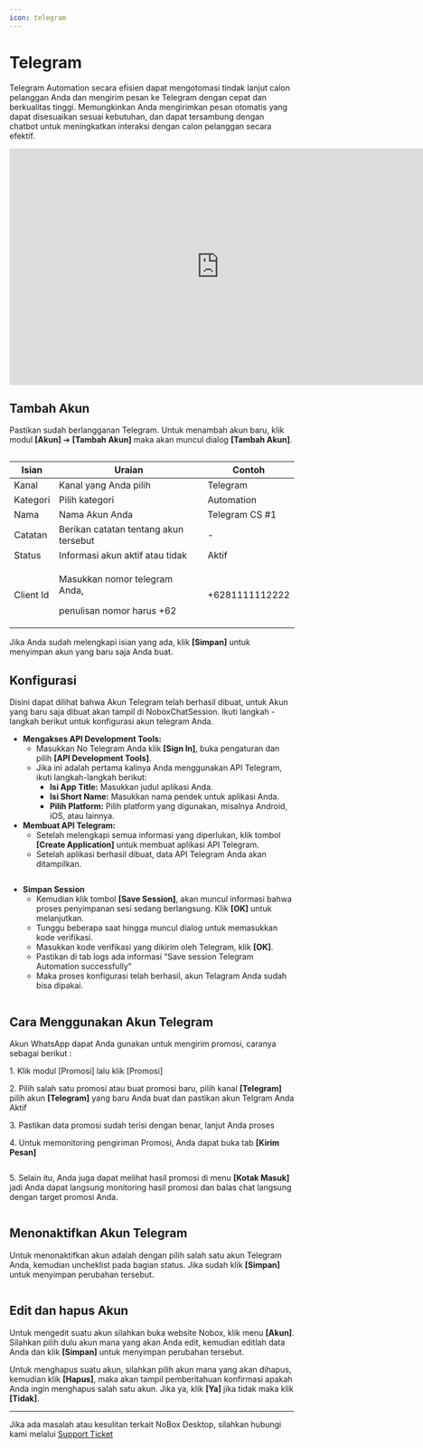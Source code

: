 ```yaml
---
icon: telegram
---
```


# <i class="fa-regular fa-paper-plane"></i> Telegram

Telegram Automation secara efisien dapat mengotomasi tindak lanjut calon pelanggan Anda dan mengirim pesan ke Telegram dengan cepat dan berkualitas tinggi. Memungkinkan Anda mengirimkan pesan otomatis yang dapat disesuaikan sesuai kebutuhan, dan dapat tersambung dengan chatbot untuk meningkatkan interaksi dengan calon pelanggan secara efektif.

<iframe width="742" height="418" src="https://www.youtube.com/embed/KwqRV1o5bGM/" title="01. Instalasi NoBox Desktop" frameborder="0" allow="accelerometer; autoplay; clipboard-write; encrypted-media; gyroscope; picture-in-picture; web-share" referrerpolicy="strict-origin-when-cross-origin" allowfullscreen></iframe>

## **Tambah Akun**

Pastikan sudah berlangganan Telegram. Untuk menambah akun baru, klik modul **\[Akun]** ➔ **\[Tambah Akun]** maka akan muncul dialog **\[Tambah Akun]**.

<figure><img src="../.gitbook/assets/Tambah Akun Telegram.png" alt=""><figcaption></figcaption></figure>

| Isian     | Uraian                                                               | Contoh         |
| --------- | -------------------------------------------------------------------- | -------------- |
| Kanal     | Kanal yang Anda pilih                                                | Telegram       |
| Kategori  | Pilih kategori                                                       | Automation     |
| Nama      | Nama Akun Anda                                                       | Telegram CS #1 |
| Catatan   | Berikan catatan tentang akun tersebut                                | -              |
| Status    | Informasi akun aktif atau tidak                                      | Aktif          |
| Client Id | <p>Masukkan nomor telegram Anda,</p><p>penulisan nomor harus +62</p> | +6281111112222 |

Jika Anda sudah melengkapi isian yang ada, klik **\[Simpan]** untuk menyimpan akun yang baru saja Anda buat.

## **Konfigurasi**

Disini dapat dilihat bahwa Akun Telegram telah berhasil dibuat, untuk Akun yang baru saja dibuat akan tampil di NoboxChatSession. Ikuti langkah - langkah berikut untuk konfigurasi akun telegram Anda.

- **Mengakses API Development Tools:**
  - Masukkan No Telegram Anda klik **\[Sign In]**, buka pengaturan dan pilih **\[API Development Tools]**.
  - Jika ini adalah pertama kalinya Anda menggunakan API Telegram, ikuti langkah-langkah berikut:
    - **Isi App Title:** Masukkan judul aplikasi Anda.
    - **Isi Short Name:** Masukkan nama pendek untuk aplikasi Anda.
    - **Pilih Platform:** Pilih platform yang digunakan, misalnya Android, iOS, atau lainnya.
- **Membuat API Telegram:**
  - Setelah melengkapi semua informasi yang diperlukan, klik tombol **\[Create Application]** untuk membuat aplikasi API Telegram.
  - Setelah aplikasi berhasil dibuat, data API Telegram Anda akan ditampilkan.

<figure><img src="../.gitbook/assets/Membuat API Telegram.png" alt=""><figcaption></figcaption></figure>

- **Simpan Session**
  - Kemudian klik tombol **\[Save Session]**, akan muncul informasi bahwa proses penyimpanan sesi sedang berlangsung. Klik **\[OK]** untuk melanjutkan.&#x20;
  - Tunggu beberapa saat hingga muncul dialog untuk memasukkan kode verifikasi.
  - Masukkan kode verifikasi yang dikirim oleh Telegram, klik **\[OK]**.
  - Pastikan di tab logs ada informasi “Save session Telegram Automation successfully”
  - Maka proses konfigurasi telah berhasil, akun Telagram Anda sudah bisa dipakai.

<figure><img src="../.gitbook/assets/Save Session Telegram.png" alt=""><figcaption></figcaption></figure>

## **Cara Menggunakan Akun Telegram**

Akun WhatsApp dapat Anda gunakan untuk mengirim promosi, caranya sebagai berikut :

1\. Klik modul \[Promosi] lalu klik \[Promosi]

2\. Pilih salah satu promosi atau buat promosi baru, pilih kanal **\[Telegram]** pilih akun **\[Telegram]** yang baru Anda buat dan pastikan akun Telgram Anda Aktif

3\. Pastikan data promosi sudah terisi dengan benar, lanjut Anda proses

4\. Untuk memonitoring pengiriman Promosi, Anda dapat buka tab **\[Kirim Pesan]**

<figure><img src="../.gitbook/assets/Cara Menggunakan Akun Telegram.png" alt=""><figcaption></figcaption></figure>

5\. Selain itu, Anda juga dapat melihat hasil promosi di menu **\[Kotak Masuk]** jadi Anda dapat langsung monitoring hasil promosi dan balas chat langsung dengan target promosi Anda.

<figure><img src="../.gitbook/assets/Penanangan Akun Telegram.png" alt=""><figcaption></figcaption></figure>

## **Menonaktifkan Akun Telegram**

Untuk menonaktifkan akun adalah dengan pilih salah satu akun Telegram Anda, kemudian uncheklist pada bagian status. Jika sudah klik **\[Simpan]** untuk menyimpan perubahan tersebut.

<figure><img src="../.gitbook/assets/Menonaktifkan Akun Telegram.png" alt=""><figcaption></figcaption></figure>

## **Edit dan hapus Akun**

Untuk mengedit suatu akun silahkan buka website Nobox, klik menu **\[Akun]**. Silahkan pilih dulu akun mana yang akan Anda edit, kemudian editlah data Anda dan klik **\[Simpan]** untuk menyimpan perubahan tersebut.

Untuk menghapus suatu akun, silahkan pilih akun mana yang akan dihapus, kemudian klik **\[Hapus]**, maka akan tampil pemberitahuan konfirmasi apakah Anda ingin menghapus salah satu akun. Jika ya, klik **\[Ya]** jika tidak maka klik **\[Tidak]**.

---

Jika ada masalah atau kesulitan terkait NoBox Desktop, silahkan hubungi kami melalui [Support Ticket](https://crm.nobox.ai/clients/tickets)
